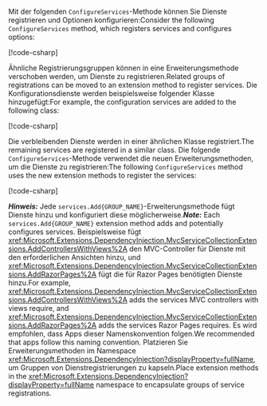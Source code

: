 <a name="csc"></a>

<span data-ttu-id="5aa2e-101">Mit der folgenden `ConfigureServices`-Methode können Sie Dienste registrieren und Optionen konfigurieren:</span><span class="sxs-lookup"><span data-stu-id="5aa2e-101">Consider the following `ConfigureServices` method, which registers services and configures options:</span></span>

[!code-csharp[](~/fundamentals/configuration/index/samples/3.x/ConfigSample/Startup2.cs?name=snippet)]

<span data-ttu-id="5aa2e-102">Ähnliche Registrierungsgruppen können in eine Erweiterungsmethode verschoben werden, um Dienste zu registrieren.</span><span class="sxs-lookup"><span data-stu-id="5aa2e-102">Related groups of registrations can be moved to an extension method to register services.</span></span> <span data-ttu-id="5aa2e-103">Die Konfigurationsdienste werden beispielsweise folgender Klasse hinzugefügt:</span><span class="sxs-lookup"><span data-stu-id="5aa2e-103">For example, the configuration services are added to the following class:</span></span>

[!code-csharp[](~/fundamentals/configuration/index/samples/3.x/ConfigSample/Options/MyConfigServiceCollectionExtensions.cs)]

<span data-ttu-id="5aa2e-104">Die verbleibenden Dienste werden in einer ähnlichen Klasse registriert.</span><span class="sxs-lookup"><span data-stu-id="5aa2e-104">The remaining services are registered in a similar class.</span></span> <span data-ttu-id="5aa2e-105">Die folgende `ConfigureServices`-Methode verwendet die neuen Erweiterungsmethoden, um die Dienste zu registrieren:</span><span class="sxs-lookup"><span data-stu-id="5aa2e-105">The following `ConfigureServices` method uses the new extension methods to register the services:</span></span>

[!code-csharp[](~/fundamentals/configuration/index/samples/3.x/ConfigSample/Startup4.cs?name=snippet)]

<span data-ttu-id="5aa2e-106">**_Hinweis:_** Jede `services.Add{GROUP_NAME}`-Erweiterungsmethode fügt Dienste hinzu und konfiguriert diese möglicherweise.</span><span class="sxs-lookup"><span data-stu-id="5aa2e-106">**_Note:_** Each `services.Add{GROUP_NAME}` extension method adds and potentially configures services.</span></span> <span data-ttu-id="5aa2e-107">Beispielsweise fügt <xref:Microsoft.Extensions.DependencyInjection.MvcServiceCollectionExtensions.AddControllersWithViews%2A> den MVC-Controller für Dienste mit den erforderlichen Ansichten hinzu, und <xref:Microsoft.Extensions.DependencyInjection.MvcServiceCollectionExtensions.AddRazorPages%2A> fügt die für Razor Pages benötigten Dienste hinzu.</span><span class="sxs-lookup"><span data-stu-id="5aa2e-107">For example, <xref:Microsoft.Extensions.DependencyInjection.MvcServiceCollectionExtensions.AddControllersWithViews%2A> adds the services MVC controllers with views require, and <xref:Microsoft.Extensions.DependencyInjection.MvcServiceCollectionExtensions.AddRazorPages%2A> adds the services Razor Pages requires.</span></span> <span data-ttu-id="5aa2e-108">Es wird empfohlen, dass Apps dieser Namenskonvention folgen.</span><span class="sxs-lookup"><span data-stu-id="5aa2e-108">We recommended that apps follow this naming convention.</span></span> <span data-ttu-id="5aa2e-109">Platzieren Sie Erweiterungsmethoden im Namespace <xref:Microsoft.Extensions.DependencyInjection?displayProperty=fullName>, um Gruppen von Dienstregistrierungen zu kapseln.</span><span class="sxs-lookup"><span data-stu-id="5aa2e-109">Place extension methods in the <xref:Microsoft.Extensions.DependencyInjection?displayProperty=fullName> namespace to encapsulate groups of service registrations.</span></span>
